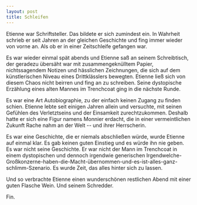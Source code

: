 ```yaml
---
layout: post
title: Schleifen
---
```


Etienne war Schriftsteller. Das bildete er sich zumindest ein. In Wahrheit schrieb er seit Jahren an der gleichen Geschichte und fing immer wieder von vorne an. Als ob er in einer Zeitschleife gefangen war.

Es war wieder einmal spät abends und Etienne saß an seinem Schreibtisch, der geradezu übersäht war mit zusammengeknülltem Papier, nichtssagendem Notizen und hässlichen Zeichnungen, die sich auf dem künstlerischen Niveau eines Drittklässlers bewegten. Etienne ließ sich von diesem Chaos nicht beirren und fing an zu schreiben. Seine dystopische Erzählung eines alten Mannes im Trenchcoat ging in die nächste Runde. 

Es war eine Art Autobiographie, zu der einfach keinen Zugang zu finden schien. Etienne lebte seit einigen Jahren allein und versuchte, mit seinen Gefühlen des Verletztseins und der Einsamkeit zurechtzukommen. Deshalb hatte er sich eine Figur namens Monnier erdacht, die in einer vermeintlichen Zukunft Rache nahm an der Welt -- und ihrer Herrscherin.

Es war eine Geschichte, die er niemals abschließen würde, wurde Etienne auf einmal klar. Es gab keinen guten Einstieg und es würde ihn nie geben. Es war nicht seine Geschichte. Er war nicht der Mann im Trenchcoat in einem dystopischen und dennoch irgendwie generischen Irgendwelche-Großkonzerne-haben-die-Macht-übernommen-und-es-ist-alles-ganz-schlimm-Szenario. Es wurde Zeit, das alles hinter sich zu lassen.

Und so verbrachte Etienne einen wunderschönen restlichen Abend mit einer guten Flasche Wein. Und seinem Schredder.

Fin.
